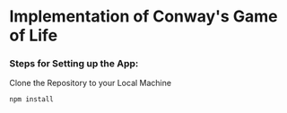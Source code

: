 # Implementation of Conway's Game of Life

### Steps for Setting up the App:
Clone the Repository to your Local Machine
```bash
npm install 
```

